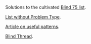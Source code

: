 Solutions to the cultivated [Blind 75 list](https://leetcode.com/discuss/general-discussion/460599/blind-75-leetcode-questions).

[List without Problem Type](https://leetcode.com/list/xoqag3yj/).

[Article on useful patterns](https://hackernoon.com/14-patterns-to-ace-any-coding-interview-question-c5bb3357f6ed).

[Blind Thread](https://www.teamblind.com/post/New-Year-Gift---Curated-List-of-Top-75-LeetCode-Questions-to-Save-Your-Time-OaM1orEU).

